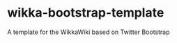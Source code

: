 wikka-bootstrap-template
========================

A template for the WikkaWiki based on Twitter Bootstrap
